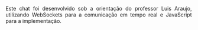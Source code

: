 <p style="text-align: justify">Este chat foi desenvolvido sob a orientação do professor Luis Araujo, utilizando WebSockets para a comunicação em tempo real e JavaScript para a implementação.</p>
